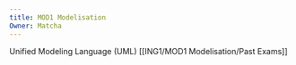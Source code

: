 ```yaml
---
title: MOD1 Modelisation
Owner: Matcha
---
```

Unified Modeling Language (UML)
[[ING1/MOD1 Modelisation/Past Exams]]
